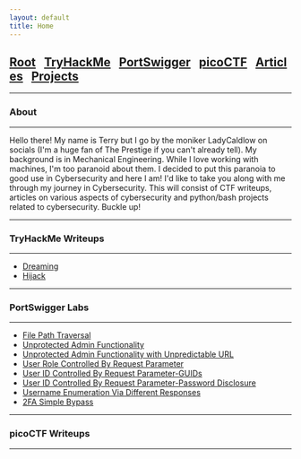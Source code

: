 ```yaml
---
layout: default
title: Home
---
```


<!--Favicon-->
<link rel="shortcut icon" href="favico.ico" type="image/vnd.microsoft.icon">
<h2 class="mume-header" id="mainindexhtml-nbspnbsp-contactcontacthtml"><a 
href="./index.html">Root</a>&#xA0;&#xA0;&#xA0;<a 
href="/content/thm/index.html">TryHackMe</a>&#xA0;&#xA0;&#xA0;<a                                                           href="/content/portswigger/index.html">PortSwigger</a>&#xA0;&#xA0;&#xA0;<a 
href="/content/ptd/index.html">picoCTF</a>&#xA0;&#xA0;&#xA0;<a href="/content/articles/index.html">Articles</a>&#xA0;&#xA0;&#xA0;<a href="/content/projects/index.html">Projects</a>&#xA0;&#xA0;&#xA0;</h2>

* * *
### About 
* * *

Hello there! My name is Terry but I go by the moniker LadyCaldlow on socials (I'm a huge fan of The Prestige if you can't already tell). My background is in Mechanical Engineering. While I love working with machines, I'm too paranoid about them. I decided to put this paranoia to good use in Cybersecurity and here I am! I'd like to take you along with me through my journey in Cybersecurity. This will consist of CTF writeups, articles on various aspects of cybersecurity and python/bash projects related to cybersecurity. Buckle up! 


* * *
### **TryHackMe Writeups**
* * *
<!-- - [[Jan 21 2023]] [TakeOver](https://markuched13.github.io/posts/thm/takeover.html) `Subdomain Enumeration`
- [[Jan 28 2023]] [ReversingELF](https://markuched13.github.io/posts/thm/reversingelf.html) `Reverse Engineering`
- [[Jan 28 2023]] [0x41haz](https://markuched13.github.io/posts/thm/0x41haz.html) `Reverse Engineering`
- [[Feb 05 2023]] [EavesDropper](https://markuched13.github.io/posts/thm/eavesdrop.html) `Pspy, Path Hijack, Scripting`
- [[Feb 08 2023]] [PythonBasic](https://markuched13.github.io/posts/thm/pythonbasics.html) `Python`
- [[Feb 09 2023]] [UnbakedPie](https://markuched13.github.io/posts/thm/unbakedpie.html) `Python Deserialization, Docker, Python Library Hijack`
- [[Feb 11 2023]] [MD2PDF](https://markuched13.github.io/posts/thm/md2pdf.html) `SSRF`
- [[Feb 14 2023]] [DearQA](https://markuched13.github.io/posts/thm/dearqa.html) `Ret2Win (BOF)`-->
- [Dreaming](https://LadyCaldlow.github.io/content/thm/Dreaming.html)
- [Hijack](https://LadyCaldlow.github.io/content/thm/Hijack.html) 


* * *
### **PortSwigger Labs**
* * *
<!-- - [[Jan 18 2023]] [ScriptKiddie](https://markuched13.github.io/posts/htb/scriptkiddie.html) `Msfvenom, Command Injection, Sudo`
- [[Jan 18 2023]] [Lame](https://markuched13.github.io/posts/htb/lame.html) `Metasploit, Command Injection`
- [[Jan 18 2023]] [Legacy](https://markuched13.github.io/posts/htb/legacy.html) `Metasploit`
- [[Jan 18 2023]] [Devel](https://markuched13.github.io/posts/htb/devel.html) `File Upload, RCE`
- [[Jan 18 2023]] [Beep](https://markuched13.github.io/posts/htb/beep.html) `LFI, Hydra`
- [[Jan 18 2023]] [Optimum](https://markuched13.github.io/posts/htb/optimum.html) `Command Injection`
- [[Jan 18 2023]] [Arctic](https://markuched13.github.io/posts/htb/arctic.html) `ColdFusion, RCE` 
- [[Aug. 7 2023]] [irked](https://sec-fortress.github.io/posts/htb/posts/irked.html) `Enumeration, IRCD, Steganography`
- [[Aug. 10 2023]] [Templated](https://sec-fortress.github.io/posts/htb/posts/templated.html) `Flask, SSTI, RCE`-->
- [File Path Traversal](https://LadyCaldlow.github.io/content/portswigger/PathTraversal.html)
- [Unprotected Admin Functionality](https://LadyCaldlow.github.io/content/portswigger/UnprotectedAdminFuctionality.html)
- [Unprotected Admin Functionality with Unpredictable URL](https://LadyCaldlow.github.io/content/portswigger/UnprotectedAdminFnURL.html)
- [User Role Controlled By Request Parameter](https://LadyCaldlow.github.io/content/portswigger/UserRoleReqPar.html)
- [User ID Controlled By Request Parameter-GUIDs](https://LadyCaldlow.github.io/content/portswigger/UnpredictableUID.html)
- [User ID Controlled By Request Parameter-Password Disclosure](https://LadyCaldlow.github.io/content/portswigger/UIDPassDisc.html)
- [Username Enumeration Via Different Responses](https://LadyCaldlow.github.io/content/portswigger/UnameEnum.html)
- [2FA Simple Bypass](https://LadyCaldlow.github.io/content/portswigger/2FAbyp.html)


* * *
### **picoCTF Writeups**
* * *
<!-- - [[Jan 21 2023]] [TakeOver](https://markuched13.github.io/posts/thm/takeover.html) `Subdomain Enumeration`
- [[Jan 28 2023]] [ReversingELF](https://markuched13.github.io/posts/thm/reversingelf.html) `Reverse Engineering`
- [[Jan 28 2023]] [0x41haz](https://markuched13.github.io/posts/thm/0x41haz.html) `Reverse Engineering`
- [[Feb 05 2023]] [EavesDropper](https://markuched13.github.io/posts/thm/eavesdrop.html) `Pspy, Path Hijack, Scripting`
- [[Feb 08 2023]] [PythonBasic](https://markuched13.github.io/posts/thm/pythonbasics.html) `Python`
- [[Feb 09 2023]] [UnbakedPie](https://markuched13.github.io/posts/thm/unbakedpie.html) `Python Deserialization, Docker, Python Library Hijack`
- [[Feb 11 2023]] [MD2PDF](https://markuched13.github.io/posts/thm/md2pdf.html) `SSRF`
- [[Feb 14 2023]] [DearQA](https://markuched13.github.io/posts/thm/dearqa.html) `Ret2Win (BOF)`
- [Dreaming](https://LadyCaldlow.github.io/content/thm/Dreaming.html)
- [Hijack](https://LadyCaldlow.github.io/content/thm/Hijack.html)-->



